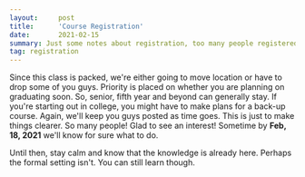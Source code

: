 ```yaml
---
layout:     post
title:      'Course Registration'
date:       2021-02-15
summary: Just some notes about registration, too many people registered!
tag: registration
---
```


Since this class is packed, we're either going to move location or have to drop some of you guys. Priority is placed on whether you are planning on graduating soon. So, senior, fifth year and beyond can generally stay. If you're starting out in college, you might have to make plans for a back-up course. Again, we'll keep you guys posted as time goes. This is just to make things clearer. So many people! Glad to see an interest! Sometime by **Feb, 18, 2021** we'll know for sure what to do.

Until then, stay calm and know that the knowledge is already here. Perhaps the formal setting isn't. You can still learn though.
